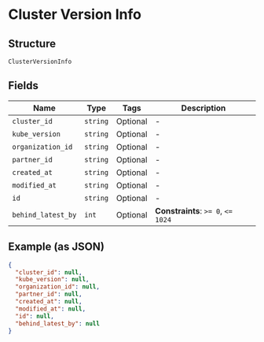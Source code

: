 
# Cluster Version Info

## Structure

`ClusterVersionInfo`

## Fields

| Name | Type | Tags | Description |
|  --- | --- | --- | --- |
| `cluster_id` | `string` | Optional | - |
| `kube_version` | `string` | Optional | - |
| `organization_id` | `string` | Optional | - |
| `partner_id` | `string` | Optional | - |
| `created_at` | `string` | Optional | - |
| `modified_at` | `string` | Optional | - |
| `id` | `string` | Optional | - |
| `behind_latest_by` | `int` | Optional | **Constraints**: `>= 0`, `<= 1024` |

## Example (as JSON)

```json
{
  "cluster_id": null,
  "kube_version": null,
  "organization_id": null,
  "partner_id": null,
  "created_at": null,
  "modified_at": null,
  "id": null,
  "behind_latest_by": null
}
```

